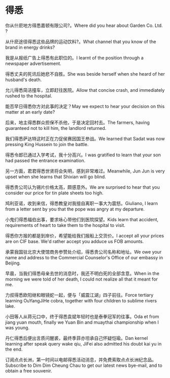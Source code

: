 # 得悉

<p><span class="chinese">你从什麽地方得悉嘉顿有限公司?。</span><span class="english">Where did you hear about Garden Co. Ltd. ?</span></p>

<p><span class="chinese">从什麽途径得悉这些品牌的运动饮料?。</span><span class="english">What channel that you know of the brand in energy drinks?</span></p>

<p><span class="chinese">我是从报纸广告上得悉有此职位的。</span><span class="english">I learnt of the position through a newspaper advertisement.</span></p>

<p><span class="chinese">得悉丈夫的死讯后她悲不自胜。</span><span class="english">She was beside herself when she heard of her husband's death.</span></p>

<p><span class="chinese">允儿得悉简洁撞车，立即赶往医院。</span><span class="english">Allow that concise crash, and immediately rushed to the hospital.</span></p>

<p><span class="chinese">能否早日得悉你方对此事的决定？</span><span class="english">May we expect to hear your decision on this matter at an early date?</span></p>

<p><span class="chinese">后来，地主得悉群众担保不杀他，于是决定回村去。</span><span class="english">The farmers, having guaranteed not to kill him, the landlord returned.</span></p>

<p><span class="chinese">我们得悉萨达特这时正在力促侯赛因国王参战。</span><span class="english">We learned that Sadat was now pressing King Hussein to join the battle.</span></p>

<p><span class="chinese">得悉令郎已通过入学考试，我十分高兴。</span><span class="english">I was gratified to learn that your son had passed the entrance examination.</span></p>

<p><span class="chinese">另一方面，君君得悉世贤将会失明，感到非常难过。</span><span class="english">Meanwhile, Jun Jun is very upset when she learns that Shixian will go blind.</span></p>

<p><span class="chinese">得悉贵公司认为锡片价格太高，颇感意外。</span><span class="english">We are surprised to hear that you consider our price for tin plate sheets too high.</span></p>

<p><span class="chinese">鸠利亚诺，收到来信，得悉教皇对我擅自离职一事大为震怒。</span><span class="english">Giuliano, I learn from a letter sent by you that the pope was angry at my departure.</span></p>

<p><span class="chinese">小鬼们得悉福伯出事，要求咏心带他们到医院探望。</span><span class="english">Kids learn that accident, requirements of heart to take them to the hospital to visit.</span></p>

<p><span class="chinese">得悉你方报的都是到岸价，希望能给我们报船上交货价。</span><span class="english">I accept all your prices are on CIF base. We'd rather accept you adduce us FOB amounts.</span></p>

<p><span class="chinese">承蒙我国驻北京大使馆商务参赞处介绍，得悉贵公司名称和地址。</span><span class="english">We owe your name and address to the Commercial Counselor's Office of our embassy in Beijing.</span></p>

<p><span class="chinese">早晨，当我们得悉母亲去世的消息时，我还不明白死的全部含意。</span><span class="english">When in the morning we were told of her death, I could not realize all that it meant for me.</span></p>

<p><span class="chinese">力叔得悉欧阳继和眼镜蛇一起，便与「威震江湖」四子前往。</span><span class="english">Force tertiary learning OuYangJiHe cobra, together with four children to sublime rivers lake.</span></p>

<p><span class="chinese">小田等人从蒋元口中，终于得悉袁斌年轻时也是泰拳冠军的往事。</span><span class="english">Oda et from jiang yuan mouth, finally we Yuan Bin and muaythai championship when I was young.</span></p>

<p><span class="chinese">丹仁得悉后便出言质问醒裘，最终季菲亦坦承自己怀疑恺瑜。</span><span class="english">Dan kernel learning after speak query wake qiu, JiFei also admitted his doubt kai yu in the end.</span></p>

<p><span class="chinese">订阅点点长洲，第一时间以电邮得悉活动消息，并免费索取点点长洲纪念品。</span><span class="english">Subscribe to Dim Dim Cheung Chau to get our latest news bye-mail, and to obtain a free souvenir.</span></p>

